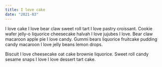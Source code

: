 ```yaml
---
title: I love cake
date: "2021-03"
---
```


I love cake I love bear claw sweet roll tart I love pastry croissant. Cookie wafer jelly-o liquorice cheesecake halvah I love jujubes I love. Bear claw macaroon apple pie I love candy. Gummi bears liquorice fruitcake pudding candy macaroon I love jelly beans lemon drops.

Biscuit I love cheesecake oat cake brownie liquorice. Sweet roll candy sesame snaps I love I love dessert tart cake.
